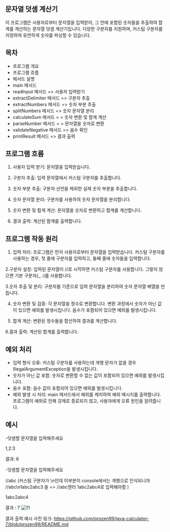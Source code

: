 
## 문자열 덧셈 계산기
이 프로그램은 사용자로부터 문자열을 입력받아, 그 안에 포함된 숫자들을 추출하여 합계를 계산하는 문자열 덧셈 계산기입니다. 다양한 구분자를 지원하며, 커스텀 구분자를 지정하여 유연하게 숫자를 파싱할 수 있습니다.


## 목차
- 프로그램 개요
- 프로그램 흐름
- 메서드 설명
- main 메서드
- readInput 메서드 => 사용자 입력받기 
- extractDelimiter 메서드 => 구분자 추출 
- extractNumbers 메서드  => 숫자 부분 추출 
- splitNumbers 메서드 => 숫자 문자열 분리 
- calculateSum 메서드 = > 숫자 변환 및 합계 계산 
- parseNumber 메서드 = > 문자열을 숫자로 변환 
- validateNegative 메서드 => 음수 확인 
- printResult 메서드 => 결과 출력 

## 프로그램 흐름
1. 사용자 입력 받기:  문자열을 입력받습니다.
 
2. 구분자 추출:    입력 문자열에서 커스텀 구분자를 추출합니다.
 
3. 숫자 부분 추출:    구분자 선언을 제외한 실제 숫자 부분을 추출합니다.
 
4. 숫자 문자열 분리:   구분자를 사용하여 숫자 문자열을 분리합니다.
 
5. 숫자 변환 및 합계 계산:    문자열을 숫자로 변환하고 합계를 계산합니다.
 
6. 결과 출력:     계산된 합계를 출력합니다.

## 프로그램 작동 원리
   1. 입력 처리:
   프로그램은 먼저 사용자로부터 문자열을 입력받습니다.
   커스텀 구분자를 사용하는 경우, 첫 줄에 구분자를 입력하고, 둘째 줄에 숫자들을 입력합니다.

   2.구분자 설정:
   입력된 문자열이 //로 시작하면 커스텀 구분자를 사용합니다.
   그렇지 않으면 기본 구분자(,, :)를 사용합니다.

   3.숫자 추출 및 분리:
   구분자를 기준으로 입력 문자열을 분리하여 숫자 문자열 배열을 만듭니다.

   4. 숫자 변환 및 검증:
   각 문자열을 정수로 변환합니다.
   변환 과정에서 숫자가 아닌 값이 있으면 예외를 발생시킵니다.
   음수가 포함되어 있으면 예외를 발생시킵니다.

   5. 합계 계산:
   변환된 정수들을 합산하여 결과를 계산합니다.

   6.결과 출력:
   계산된 합계를 출력합니다.


## 예외 처리
- 입력 형식 오류:
커스텀 구분자를 사용하는데 개행 문자가 없을 경우 IllegalArgumentException을 발생시킵니다.
- 숫자가 아닌 값 포함:
숫자로 변환할 수 없는 값이 포함되어 있으면 예외를 발생시킵니다.
- 음수 포함:
음수 값이 포함되어 있으면 예외를 발생시킵니다.
- 예외 발생 시 처리:
main 메서드에서 예외를 캐치하여 예외 메시지를 출력합니다.
프로그램이 예외로 인해 강제로 종료되지 않고, 사용자에게 오류 원인을 알려줍니다.

## 예시
-덧셈할 문자열을 입력해주세요

1,2:3

결과: 6

-덧셈할 문자열을 입력해주세요

//abc  (커스텀 구분자가 \n인데 이부분이 console에서는 계행으로 인식되니까 //abc\n1abc2abc3 을 => //abc엔터 1abc2abc4로 입력해야함 ) 

1abc2abc4

결과 : 7
![11](https://github.com/user-attachments/assets/1f33fd05-c873-48f5-bac6-96fe5bad91f7)


결과 출력 예시 사진 링크: 
https://github.com/prozen99/java-calculator-7/blob/prozen99/README.md


